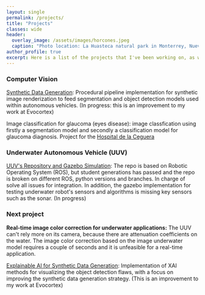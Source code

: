 ```yaml
---
layout: single
permalink: /projects/
title: "Projects"
classes: wide
header: 
  overlay_image: /assets/images/horcones.jpeg
  caption: "Photo location: La Huasteca natural park in Monterrey, Nuevo Leon, Mexico"
author_profile: true
excerpt: Here is a list of the projects that I've been working on, as well as the links to the publicly available source codes. 
---
```


### Computer Vision
[Synthetic Data Generation](https://github.com/vanttec/vanttec_synthdata): Procedural pipeline implementation for synthetic image renderization to feed segmentation and object detection models used within autonomous vehicles. (In progress: this is an improvement to my work at Evocortex)

Image classification for glaucoma (eyes disease): image classfication using firstly a segmentation model and secondly a classification model for glaucoma diagnosis. Project for the [Hospital de la Ceguera](https://apec.org.mx/)

### Underwater Autonomous Vehicle (UUV)
[UUV's Repository and Gazebo Simulation](https://github.com/vanttec/vanttec_uuv): The repo is based on Robotic Operating System (ROS), but student generations has passed and the repo is broken on different ROS, python versions and branches. In charge of solve all issues for integration. In addition, the gazebo implementation for testing underwater robot's sensors and algorithms is missing key sensors such as the sonar. (In progress) 

### Next project
**Real-time image color correction for underwater applications:** The UUV can't rely more on its camera, because there are attenuation coefficients on the water. The image color correction based on the image underwater model requires a couple of seconds and it is unfeasible for a real-time application.

[Explainable AI for Synthetic Data Generation](https://github.com/Ivan5d/AI_Synthdata): Implementation of XAI methods for visualizing the object detection flaws, with a focus on improving the synthetic data generation strategy. (This is an improvement to my work at Evocortex)